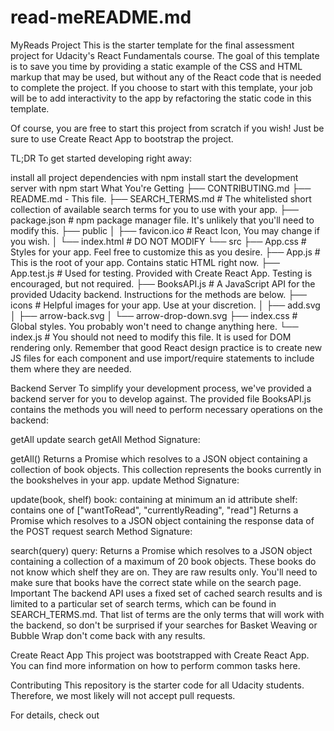 # read-meREADME.md
MyReads Project
This is the starter template for the final assessment project for Udacity's React Fundamentals course. The goal of this template is to save you time by providing a static example of the CSS and HTML markup that may be used, but without any of the React code that is needed to complete the project. If you choose to start with this template, your job will be to add interactivity to the app by refactoring the static code in this template.

Of course, you are free to start this project from scratch if you wish! Just be sure to use Create React App to bootstrap the project.

TL;DR
To get started developing right away:

install all project dependencies with npm install
start the development server with npm start
What You're Getting
├── CONTRIBUTING.md
├── README.md - This file.
├── SEARCH_TERMS.md # The whitelisted short collection of available search terms for you to use with your app.
├── package.json # npm package manager file. It's unlikely that you'll need to modify this.
├── public
│   ├── favicon.ico # React Icon, You may change if you wish.
│   └── index.html # DO NOT MODIFY
└── src
    ├── App.css # Styles for your app. Feel free to customize this as you desire.
    ├── App.js # This is the root of your app. Contains static HTML right now.
    ├── App.test.js # Used for testing. Provided with Create React App. Testing is encouraged, but not required.
    ├── BooksAPI.js # A JavaScript API for the provided Udacity backend. Instructions for the methods are below.
    ├── icons # Helpful images for your app. Use at your discretion.
    │   ├── add.svg
    │   ├── arrow-back.svg
    │   └── arrow-drop-down.svg
    ├── index.css # Global styles. You probably won't need to change anything here.
    └── index.js # You should not need to modify this file. It is used for DOM rendering only.
Remember that good React design practice is to create new JS files for each component and use import/require statements to include them where they are needed.

Backend Server
To simplify your development process, we've provided a backend server for you to develop against. The provided file BooksAPI.js contains the methods you will need to perform necessary operations on the backend:

getAll
update
search
getAll
Method Signature:

getAll()
Returns a Promise which resolves to a JSON object containing a collection of book objects.
This collection represents the books currently in the bookshelves in your app.
update
Method Signature:

update(book, shelf)
book: <Object> containing at minimum an id attribute
shelf: <String> contains one of ["wantToRead", "currentlyReading", "read"]
Returns a Promise which resolves to a JSON object containing the response data of the POST request
search
Method Signature:

search(query)
query: <String>
Returns a Promise which resolves to a JSON object containing a collection of a maximum of 20 book objects.
These books do not know which shelf they are on. They are raw results only. You'll need to make sure that books have the correct state while on the search page.
Important
The backend API uses a fixed set of cached search results and is limited to a particular set of search terms, which can be found in SEARCH_TERMS.md. That list of terms are the only terms that will work with the backend, so don't be surprised if your searches for Basket Weaving or Bubble Wrap don't come back with any results.

Create React App
This project was bootstrapped with Create React App. You can find more information on how to perform common tasks here.

Contributing
This repository is the starter code for all Udacity students. Therefore, we most likely will not accept pull requests.

For details, check out
